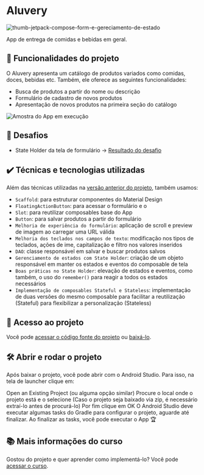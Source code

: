# Aluvery

![thumb-jetpack-compose-form-e-gereciamento-de-estado](https://user-images.githubusercontent.com/8989346/196530246-646ad6ce-4a5b-4cef-a28d-e92e9ea6b3f4.png)

App de entrega de comidas e bebidas em geral.

## 🔨 Funcionalidades do projeto

O Aluvery apresenta um catálogo de produtos variados como comidas, doces, bebidas etc. Também, ele oferece as seguintes funcionalidades:

- Busca de produtos a partir do nome ou descrição
- Formulário de cadastro de novos produtos
- Apresentação de novos produtos na primeira seção do catálogo

![Amostra do App em execução](https://user-images.githubusercontent.com/8989346/196525814-e2d68b0a-6185-4d7a-823d-7b71afebdc69.gif)

## 🎯 Desafios

- State Holder da tela de formulário -> [Resultado do desafio](https://github.com/alura-cursos/jetpack-compose-gerenciamento-de-estados/commit/88078874eba51a039d53ac33bb7597356ead2c27)

## ✔️ Técnicas e tecnologias utilizadas

Além das técnicas utilizadas na [versão anterior do projeto]([url](https://github.com/alura-cursos/jetpack-compose-lazy-layouts-e-estados)), também usamos:

- `Scaffold`: para estruturar componentes do Material Design
- `FloatingActionButton`: para acessar o formulário e o 
- `Slot`: para reutilizar composables base do App
- `Button`: para salvar produtos a partir do formulário
- `Melhoria de experiência do formulário`: aplicação de scroll e preview de imagem ao carregar uma URL válida
- `Melhoria dos teclados nos campos de texto`: modificação nos tipos de teclados, ações de ime, capitalização e filtro nos valores inseridos
- `DAO`: classe responsável em salvar e buscar produtos salvos
- `Gerenciamento de estados com State Holder`: criação de um objeto responsável em manter os estados e eventos do composable de tela
- `Boas práticas no State Holder`: elevação de estados e eventos, como também, o uso do `remember()` para reagir a todos os estados necessários
- `Implementação de composables Stateful e Stateless`: implementação de duas versões do mesmo composable para facilitar a reutilização (Stateful) para flexibilizar a personalização (Stateless)

## 📁 Acesso ao projeto

Você pode [acessar o código fonte do projeto](https://github.com/alura-cursos/jetpack-compose-gerenciamento-de-estados/tree/aula-6) ou [baixá-lo](https://github.com/alura-cursos/jetpack-compose-gerenciamento-de-estados/archive/refs/heads/aula-6.zip).

## 🛠️ Abrir e rodar o projeto

Após baixar o projeto, você pode abrir com o Android Studio. Para isso, na tela de launcher clique em:

Open an Existing Project (ou alguma opção similar)
Procure o local onde o projeto está e o selecione (Caso o projeto seja baixado via zip, é necessário extraí-lo antes de procurá-lo)
Por fim clique em OK
O Android Studio deve executar algumas tasks do Gradle para configurar o projeto, aguarde até finalizar. Ao finalizar as tasks, você pode executar o App 🏆

## 📚 Mais informações do curso

Gostou do projeto e quer aprender como implementá-lo? Você pode [acessar o curso](https://cursos.alura.com.br/course/jetpack-compose-formulario-gerenciamento-estado).
